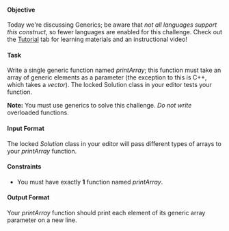 #### Objective 
Today we're discussing Generics; be aware that *not all languages support this construct*, so fewer languages are enabled for this challenge. Check out the [Tutorial](https://www.hackerrank.com/challenges/30-generics/tutorial) tab for learning materials and an instructional video!

#### Task 
Write a single generic function named *printArray*; this function must take an array of generic elements as a parameter (the exception to this is C++, which takes a *vector*). The locked Solution class in your editor tests your function.

**Note:** You must use generics to solve this challenge. *Do not write* overloaded functions.

#### Input Format

The locked *Solution* class in your editor will pass different types of arrays to your *printArray* function.

#### Constraints

* You must have exactly **1** function named *printArray*.

#### Output Format

Your *printArray* function should print each element of its generic array parameter on a new line.